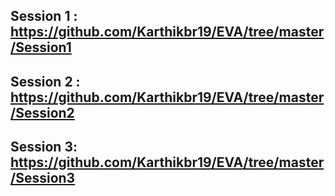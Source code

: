 ## Session 1 : https://github.com/Karthikbr19/EVA/tree/master/Session1


## Session 2 : https://github.com/Karthikbr19/EVA/tree/master/Session2

## Session 3: https://github.com/Karthikbr19/EVA/tree/master/Session3
 
